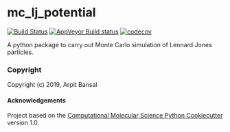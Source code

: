 mc_lj_potential
==============================
[//]: # (Badges)
[![Build Status](https://travis-ci.org/MolSSI-Education/mm_2019_sss_4.svg?branch=master)](https://travis-ci.org/MolSSI-Education/mm_2019_sss_4)
[![AppVeyor Build status](https://ci.appveyor.com/api/projects/status/REPLACE_WITH_APPVEYOR_LINK/branch/master?svg=true)](https://ci.appveyor.com/project/REPLACE_WITH_OWNER_ACCOUNT/mc_lj_potential/branch/master)
[![codecov](https://codecov.io/gh/MolSSI-Education/mm_2019_sss_4/mc_lj_potential/branch/master/graph/badge.svg)](https://codecov.io/gh/MolSSI-Education/mm_2019_sss_4/mc_lj_potential/branch/master)

A python package to carry out Monte Carlo simulation of Lennard Jones particles.

### Copyright

Copyright (c) 2019, Arpit Bansal


#### Acknowledgements
 
Project based on the 
[Computational Molecular Science Python Cookiecutter](https://github.com/molssi/cookiecutter-cms) version 1.0.
